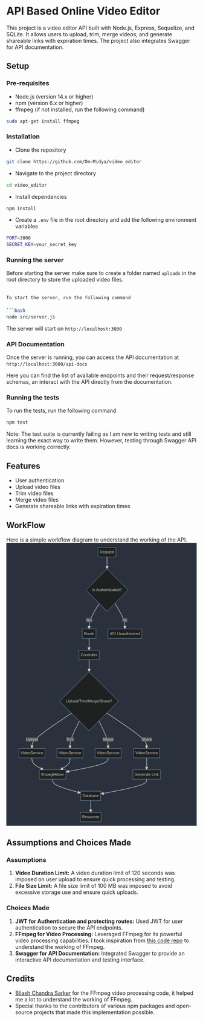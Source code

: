 # API Based Online Video Editor

This project is a video editor API built with Node.js, Express, Sequelize, and SQLite. It allows users to upload, trim, merge videos, and generate shareable links with expiration times. The project also integrates Swagger for API documentation.

## Setup

### Pre-requisites

- Node.js (version 14.x or higher)
- npm (version 6.x or higher)
- ffmpeg (if not installed, run the following command)

```bash
sudo apt-get install ffmpeg
```

### Installation

- Clone the repository

```bash
git clone https://github.com/Om-Midya/video_editor
```

- Navigate to the project directory

```bash
cd video_editor
```

- Install dependencies

```bash
npm install
```

- Create a `.env` file in the root directory and add the following environment variables

```bash
PORT=3000
SECRET_KEY=your_secret_key
```

### Running the server

Before starting the server make sure to create a folder named `uploads` in the root directory to store the uploaded video files.

````bash

To start the server, run the following command

```bash
node src/server.js
````

The server will start on `http://localhost:3000`

### API Documentation

Once the server is running, you can access the API documentation at `http://localhost:3000/api-docs`

Here you can find the list of available endpoints and their request/response schemas, an interact with the API directly from the documentation.

### Running the tests

To run the tests, run the following command

```bash
npm test
```

Note: The test suite is currently failing as I am new to writing tests and still learning the exact way to write them. However, testing through Swagger API docs is working correctly.

## Features

- User authentication
- Upload video files
- Trim video files
- Merge video files
- Generate shareable links with expiration times

## WorkFlow

Here is a simple workflow diagram to understand the working of the API.
![workflow image](workflow.jpeg)

## Assumptions and Choices Made

### Assumptions

1. **Video Duration Limit:** A video duration limit of 120 seconds was imposed on user upload to ensure quick processing and testing.
2. **File Size Limit:** A file size limit of 100 MB was imposed to avoid excessive storage use and ensure quick uploads.

### Choices Made

1. **JWT for Authentication and protecting routes:** Used JWT for user authentication to secure the API endpoints.
2. **FFmpeg for Video Processing:** Leveraged FFmpeg for its powerful video processing capabilities. I took inspiration from [this code repo](https://github.com/bilashcse/video-editor) to understand the working of FFmpeg.
3. **Swagger for API Documentation:** Integrated Swagger to provide an interactive API documentation and testing interface.

## Credits

- [Bilash Chandra Sarker](https://github.com/bilashcse/video-editor) for the FFmpeg video processing code, it helped me a lot to understand the working of FFmpeg.
- Special thanks to the contributors of various npm packages and open-source projects that made this implementation possible.
